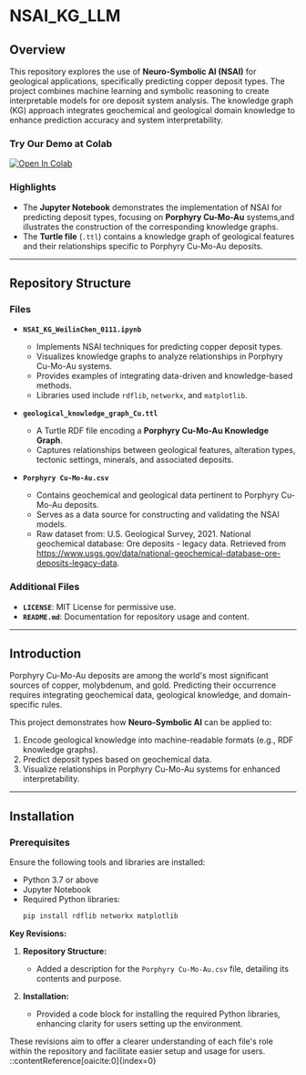 # NSAI_KG_LLM

## Overview
This repository explores the use of **Neuro-Symbolic AI (NSAI)** for geological applications, specifically predicting copper deposit types. The project combines machine learning and symbolic reasoning to create interpretable models for ore deposit system analysis. The knowledge graph (KG) approach integrates geochemical and geological domain knowledge to enhance prediction accuracy and system interpretability.

### Try Our Demo at Colab
<a target="_blank" href="https://colab.research.google.com/github/Snapback4399/NSAI_KG_LLM/blob/main/NSAI_KG_Demo2501.ipynb">
  <img src="https://colab.research.google.com/assets/colab-badge.svg" alt="Open In Colab"/>
</a>

### Highlights
- The **Jupyter Notebook** demonstrates the implementation of NSAI for predicting deposit types, focusing on **Porphyry Cu-Mo-Au** systems,and illustrates the construction of the corresponding knowledge graphs.
- The **Turtle file** (`.ttl`) contains a knowledge graph of geological features and their relationships specific to Porphyry Cu-Mo-Au deposits.

---

## Repository Structure

### Files
- **`NSAI_KG_WeilinChen_0111.ipynb`**
  - Implements NSAI techniques for predicting copper deposit types.
  - Visualizes knowledge graphs to analyze relationships in Porphyry Cu-Mo-Au systems.
  - Provides examples of integrating data-driven and knowledge-based methods.
  - Libraries used include `rdflib`, `networkx`, and `matplotlib`.

- **`geological_knowledge_graph_Cu.ttl`**
  - A Turtle RDF file encoding a **Porphyry Cu-Mo-Au Knowledge Graph**.
  - Captures relationships between geological features, alteration types, tectonic settings, minerals, and associated deposits.

- **`Porphyry Cu-Mo-Au.csv`**
  - Contains geochemical and geological data pertinent to Porphyry Cu-Mo-Au deposits.
  - Serves as a data source for constructing and validating the NSAI models.
  - Raw dataset from: U.S. Geological Survey, 2021. National geochemical database: Ore deposits - legacy data. Retrieved from https://www.usgs.gov/data/national-geochemical-database-ore-deposits-legacy-data.
    
### Additional Files
- **`LICENSE`**: MIT License for permissive use.
- **`README.md`**: Documentation for repository usage and content.

---

## Introduction
Porphyry Cu-Mo-Au deposits are among the world's most significant sources of copper, molybdenum, and gold. Predicting their occurrence requires integrating geochemical data, geological knowledge, and domain-specific rules.

This project demonstrates how **Neuro-Symbolic AI** can be applied to:
1. Encode geological knowledge into machine-readable formats (e.g., RDF knowledge graphs).
2. Predict deposit types based on geochemical data.
3. Visualize relationships in Porphyry Cu-Mo-Au systems for enhanced interpretability.

---

## Installation

### Prerequisites
Ensure the following tools and libraries are installed:
- Python 3.7 or above
- Jupyter Notebook
- Required Python libraries:
  ```bash
  pip install rdflib networkx matplotlib
  ```

**Key Revisions:**

1. **Repository Structure:**
   - Added a description for the `Porphyry Cu-Mo-Au.csv` file, detailing its contents and purpose.

2. **Installation:**
   - Provided a code block for installing the required Python libraries, enhancing clarity for users setting up the environment.

These revisions aim to offer a clearer understanding of each file's role within the repository and facilitate easier setup and usage for users.
::contentReference[oaicite:0]{index=0}
 
